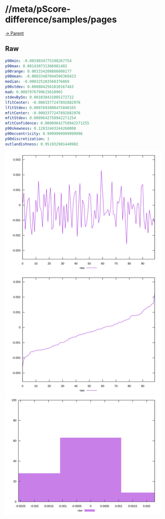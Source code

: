 
# //meta/pScore-difference/samples/pages

[→ Parent](../..)


## Raw


```yaml
p90min: -0.0019034775198267754
p90max: 0.001430731366981402
p90range: 0.003334208886808177
p90mean: -0.00033487044596360423
median: -0.000325103568376869
p90stdev: 0.0008842561810167463
mad: 0.0007976799615610902
stdevBySn: 0.001038431085272722
lfitCenter: -0.0003377247892882976
lfitStdev: 0.0007693808475840165
mfitCenter: -0.0003377247892882976
mfitStdev: 0.0009642758942271254
mfitConfidence: 0.00009642758942271255
p90skewness: 0.12832443244268008
p90eccentricity: 0.9999999999999996
p90discretization: 1
outlandishness: 0.951932901440902

```

![PLOT: raw-values](./raw/values.svg)![PLOT: raw-sorted](./raw/sorted.svg)![PLOT: raw-histogram](./raw/histogram.svg)